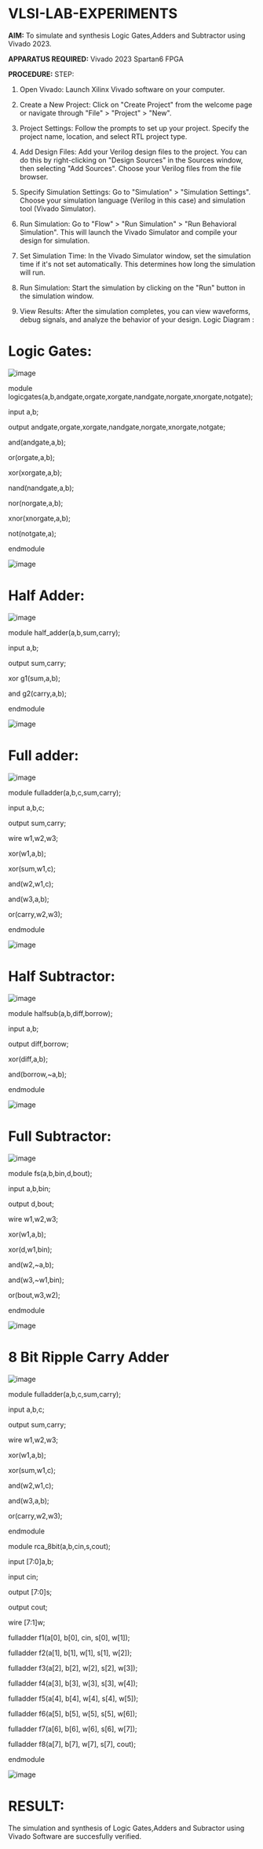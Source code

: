 # VLSI-LAB-EXPERIMENTS
**AIM:** To simulate and synthesis Logic Gates,Adders and Subtractor using Vivado 2023.

**APPARATUS REQUIRED:** Vivado 2023 Spartan6 FPGA

**PROCEDURE:** STEP:
1. Open Vivado: Launch Xilinx Vivado software on your computer.

2. Create a New Project: Click on "Create Project" from the welcome page or navigate through "File" > "Project" > "New".

3. Project Settings: Follow the prompts to set up your project. Specify the project name, location, and select RTL project type.

4. Add Design Files: Add your Verilog design files to the project. You can do this by right-clicking on "Design Sources" in the Sources window, then selecting "Add Sources". Choose your Verilog files from the file browser.

5. Specify Simulation Settings: Go to "Simulation" > "Simulation Settings". Choose your simulation language (Verilog in this case) and simulation tool (Vivado Simulator).

6. Run Simulation: Go to "Flow" > "Run Simulation" > "Run Behavioral Simulation". This will launch the Vivado Simulator and compile your design for simulation.

7. Set Simulation Time: In the Vivado Simulator window, set the simulation time if it's not set automatically. This determines how long the simulation will run.

8. Run Simulation: Start the simulation by clicking on the "Run" button in the simulation window.

9. View Results: After the simulation completes, you can view waveforms, debug signals, and analyze the behavior of your design.
Logic Diagram :

# Logic Gates:
![image](https://github.com/navaneethans/VLSI-LAB-EXPERIMENTS/assets/6987778/ee17970c-3ac9-4603-881b-88e2825f41a4)

module logicgates(a,b,andgate,orgate,xorgate,nandgate,norgate,xnorgate,notgate);

input a,b;

output andgate,orgate,xorgate,nandgate,norgate,xnorgate,notgate;

and(andgate,a,b);

or(orgate,a,b);

xor(xorgate,a,b);

nand(nandgate,a,b);

nor(norgate,a,b);

xnor(xnorgate,a,b);

not(notgate,a);

endmodule

![image](https://github.com/Yogalakshmip08/VLSI-LAB-EXP-1/assets/161303457/48ba7e88-9e1a-475b-8f9b-6e89d31894a7)


# Half Adder:

![image](https://github.com/navaneethans/VLSI-LAB-EXPERIMENTS/assets/6987778/0e1ecb96-0c25-4556-832b-aeeedfdfe7b9)

module half_adder(a,b,sum,carry);

input a,b;

output sum,carry;

xor g1(sum,a,b);

and g2(carry,a,b);

endmodule

![image](https://github.com/Yogalakshmip08/VLSI-LAB-EXP-1/assets/161303457/e9a7f5cc-414e-4ed4-b3c0-f5dfd70f550c)




# Full adder:

![image](https://github.com/navaneethans/VLSI-LAB-EXPERIMENTS/assets/6987778/9bb3964c-438f-469d-a3de-c1cca6f323fb)

module fulladder(a,b,c,sum,carry);

input a,b,c;

output sum,carry;

wire w1,w2,w3;

xor(w1,a,b);

xor(sum,w1,c);

and(w2,w1,c);

and(w3,a,b);

or(carry,w2,w3);

endmodule

![image](https://github.com/Yogalakshmip08/VLSI-LAB-EXP-1/assets/161303457/9a2c376b-023e-4b76-bf0a-707467e196ad)


# Half Subtractor:

![image](https://github.com/navaneethans/VLSI-LAB-EXPERIMENTS/assets/6987778/731470b7-eb4e-49f8-8bb7-2994052a7184)

module halfsub(a,b,diff,borrow);

input a,b;

output diff,borrow;

xor(diff,a,b);

and(borrow,~a,b);

endmodule

![image](https://github.com/Yogalakshmip08/VLSI-LAB-EXP-1/assets/161303457/f4ffcffd-90d2-4682-897c-d9ae787a4afd)


# Full Subtractor:

![image](https://github.com/navaneethans/VLSI-LAB-EXPERIMENTS/assets/6987778/d66f874b-c1f2-44b3-a035-7149b56430c1)

module fs(a,b,bin,d,bout);

input a,b,bin;

output d,bout;

wire w1,w2,w3;

xor(w1,a,b);

xor(d,w1,bin);

and(w2,~a,b);

and(w3,~w1,bin);

or(bout,w3,w2);

endmodule

![image](https://github.com/Yogalakshmip08/VLSI-LAB-EXP-1/assets/161303457/e0b6c2be-0961-4488-9522-2b6fbf807d47)


# 8 Bit Ripple Carry Adder

![image](https://github.com/navaneethans/VLSI-LAB-EXPERIMENTS/assets/6987778/7385a408-40a5-4203-8050-b72818622d79)

module fulladder(a,b,c,sum,carry);

input a,b,c;

output sum,carry;

wire w1,w2,w3;

xor(w1,a,b);

xor(sum,w1,c);

and(w2,w1,c);

and(w3,a,b);

or(carry,w2,w3);

endmodule

module rca_8bit(a,b,cin,s,cout);

input [7:0]a,b;

input cin;

output [7:0]s;

output cout;

wire [7:1]w;

fulladder f1(a[0], b[0], cin, s[0], w[1]);

fulladder f2(a[1], b[1], w[1], s[1], w[2]);

fulladder f3(a[2], b[2], w[2], s[2], w[3]);

fulladder f4(a[3], b[3], w[3], s[3], w[4]);

fulladder f5(a[4], b[4], w[4], s[4], w[5]);

fulladder f6(a[5], b[5], w[5], s[5], w[6]);

fulladder f7(a[6], b[6], w[6], s[6], w[7]);

fulladder f8(a[7], b[7], w[7], s[7], cout);

endmodule

![image](https://github.com/Yogalakshmip08/VLSI-LAB-EXP-1/assets/161303457/b694213e-9611-4c82-9476-30be9b87c760)


# RESULT:
The simulation and synthesis of Logic Gates,Adders and Subractor using Vivado Software are succesfully verified.

